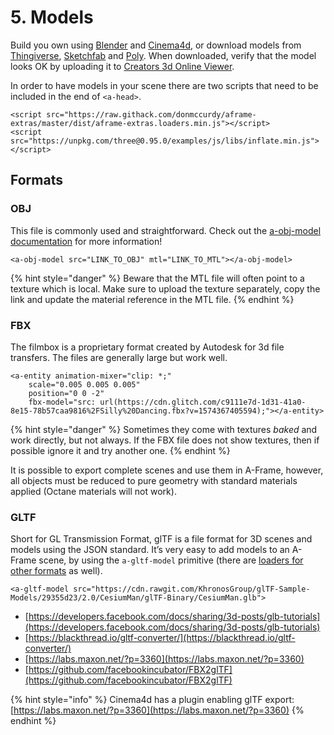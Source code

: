 # 5. Models

Build you own using [Blender](https://www.blender.org/) and [Cinema4d](https://www.maxon.net/en-us/products/cinema-4d/overview/), or download models from [Thingiverse](http://thingiverse.com/), [Sketchfab](https://sketchfab.com/search?features=downloadable+animated&q=low+poly&sort_by=-pertinence&type=models) and [Poly](https://poly.google.com/). When downloaded, verify that the model looks OK by uploading it to [Creators 3d Online Viewer](https://www.creators3d.com/online-viewer).

In order to have models in your scene there are two scripts that need to be included in the end of `<a-head>`.

```markup
<script src="https://raw.githack.com/donmccurdy/aframe-extras/master/dist/aframe-extras.loaders.min.js"></script>
<script src="https://unpkg.com/three@0.95.0/examples/js/libs/inflate.min.js"></script>
```

## Formats

### OBJ

This file is commonly used and straightforward. Check out the [a-obj-model documentation](https://github.com/aframevr/aframe/blob/master/docs/components/obj-model.md) for more information! 

```markup
<a-obj-model src="LINK_TO_OBJ" mtl="LINK_TO_MTL"></a-obj-model>
```

{% hint style="danger" %}
Beware that the MTL file will often point to a texture which is local. Make sure to upload the texture separately, copy the link and update the material reference in the MTL file.
{% endhint %}

### FBX

The filmbox is a proprietary format created by Autodesk for 3d file transfers. The files are generally large but work well. 

```markup
<a-entity animation-mixer="clip: *;" 
    scale="0.005 0.005 0.005"
    position="0 0 -2"
    fbx-model="src: url(https://cdn.glitch.com/c9111e7d-1d31-41a0-8e15-78b57caa9816%2FSilly%20Dancing.fbx?v=1574367405594);"></a-entity>    
```

{% hint style="danger" %}
Sometimes they come with textures _baked_ and work directly, but not always. If the FBX file does not show textures, then if possible ignore it and try another one.
{% endhint %}

It is possible to export complete scenes and use them in A-Frame, however, all objects must be reduced to pure geometry with standard materials applied \(Octane materials will not work\).

### GLTF

Short for GL Transmission Format, glTF is a file format for 3D scenes and models using the JSON standard. It’s very easy to add models to an A-Frame scene, by using the `a-gltf-model` primitive \(there are [loaders for other formats](https://aframe.io/docs/0.8.0/introduction/models.html) as well\).

```markup
<a-gltf-model src="https://cdn.rawgit.com/KhronosGroup/glTF-Sample-Models/29355d23/2.0/CesiumMan/glTF-Binary/CesiumMan.glb">
```

* [https://developers.facebook.com/docs/sharing/3d-posts/glb-tutorials](https://developers.facebook.com/docs/sharing/3d-posts/glb-tutorials)
* [https://blackthread.io/gltf-converter/](https://blackthread.io/gltf-converter/)
* [https://labs.maxon.net/?p=3360](https://labs.maxon.net/?p=3360)
* [https://github.com/facebookincubator/FBX2glTF](https://github.com/facebookincubator/FBX2glTF)

{% hint style="info" %}
Cinema4d has a plugin enabling glTF export: [https://labs.maxon.net/?p=3360](https://labs.maxon.net/?p=3360)
{% endhint %}

